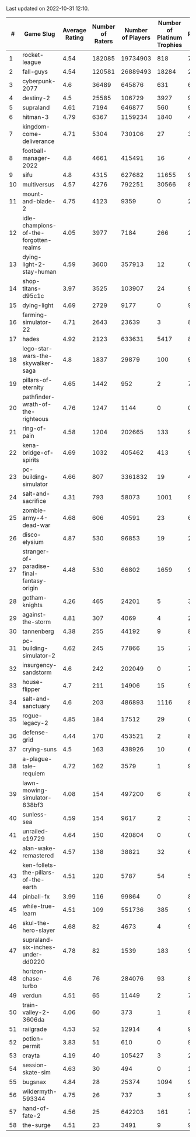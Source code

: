 Last updated on 2022-10-31 12:10.


|#|Game Slug|Average Rating|Number of Raters|Number of Players|Number of Platinum Trophies|Max Rarity (%)|
|---|---|---|---|---|---|---|
|1|rocket-league|4.54|182085|19734903|818|75|
|2|fall-guys|4.54|120581|26889493|18284|2|
|3|cyberpunk-2077|4.6|36489|645876|631|61|
|4|destiny-2|4.5|25585|106729|3927|96|
|5|supraland|4.61|7194|646877|560|99|
|6|hitman-3|4.79|6367|1159234|1840|48|
|7|kingdom-come-deliverance|4.71|5304|730106|27|30|
|8|football-manager-2022|4.8|4661|415491|16|48|
|9|sifu|4.8|4315|627682|11655|96|
|10|multiversus|4.57|4276|792251|30566|80|
|11|mount-and-blade-2|4.75|4123|9359|0|23|
|12|idle-champions-of-the-forgotten-realms|4.05|3977|7184|266|27|
|13|dying-light-2-stay-human|4.59|3600|357913|12|0.3|
|14|shop-titans-d95c1c|3.97|3525|103907|24|98|
|15|dying-light|4.69|2729|9177|0|96|
|16|farming-simulator-22|4.71|2643|23639|3|81|
|17|hades|4.92|2123|633631|5417|89|
|18|lego-star-wars-the-skywalker-saga|4.8|1837|29879|100|98|
|19|pillars-of-eternity|4.65|1442|952|2|79|
|20|pathfinder-wrath-of-the-righteous|4.76|1247|1144|0|0.1|
|21|ring-of-pain|4.58|1204|202665|133|97|
|22|kena-bridge-of-spirits|4.69|1032|405462|413|94|
|23|pc-building-simulator|4.66|807|3361832|19|48|
|24|salt-and-sacrifice|4.31|793|58073|1001|91|
|25|zombie-army-4-dead-war|4.68|606|40591|23|66|
|26|disco-elysium|4.87|530|96853|19|28|
|27|stranger-of-paradise-final-fantasy-origin|4.48|530|66802|1659|98|
|28|gotham-knights|4.26|465|24201|5|34|
|29|against-the-storm|4.81|307|4069|4|2|
|30|tannenberg|4.38|255|44192|9|83|
|31|pc-building-simulator-2|4.62|245|77866|15|75|
|32|insurgency-sandstorm|4.6|242|202049|0|7|
|33|house-flipper|4.7|211|14906|15|93|
|34|salt-and-sanctuary|4.6|203|486893|1116|83|
|35|rogue-legacy-2|4.85|184|17512|29|0.1|
|36|defense-grid|4.44|170|453521|2|80|
|37|crying-suns|4.5|163|438926|10|65|
|38|a-plague-tale-requiem|4.72|162|3579|1|91|
|39|lawn-mowing-simulator-838bf3|4.08|154|497200|6|89|
|40|sunless-sea|4.59|154|9617|2|37|
|41|unrailed-e19729|4.64|150|420804|0|0.5|
|42|alan-wake-remastered|4.57|138|38821|32|6|
|43|ken-follets-the-pillars-of-the-earth|4.51|120|5787|54|53|
|44|pinball-fx|3.99|116|99864|0|85|
|45|while-true-learn|4.51|109|551736|385|93|
|46|skul-the-hero-slayer|4.68|82|4673|4|96|
|47|supraland-six-inches-under-dd0220|4.78|82|1539|183|99|
|48|horizon-chase-turbo|4.6|76|284076|93|83|
|49|verdun|4.51|65|11449|2|70|
|50|train-valley-2-3606da|4.06|60|373|1|88|
|51|railgrade|4.53|52|12914|4|98|
|52|potion-permit|3.83|51|610|0|97|
|53|crayta|4.19|40|105427|3|23|
|54|session-skate-sim|4.63|30|494|0|17|
|55|bugsnax|4.84|28|25374|1094|97|
|56|wildermyth-593344|4.75|26|737|3|90|
|57|hand-of-fate-2|4.56|25|642203|161|72|
|58|the-surge|4.51|23|3491|9|94|
